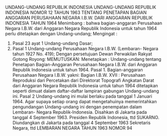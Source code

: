  UNDANG-UNDANG REPUBLIK INDONESIA UNDANG-UNDANG REPUBLIK INDONESIA NOMOR 12 TAHUN 1963 TENTANG PENETAPAN BAGIAN ANGGARAN PERUSAHAAN NEGARA I.B.W. DARI ANGGARAN REPUBLIK INDONESIA TAHUN 1964
Menimbang :
 bahwa bagian-anggaran Perusahaan Negara I.B.W. dari Anggaran Negara Republik Indonesia untuk tahun 1964 perlu ditetapkan dengan Undang-undang;
Mengingat :

1. Pasal 23 ayat 1 Undang-undang Dasar;
2. Pasal 1 Undang-undang Perusahaan Negara I.B.W. (Lembaran- Negara tahun 1927 No. 419); Dengan persetujuan Dewan Perwakilan Rakyat Gotong Royong:
MEMUTUSKAN:
 Menetapkan : Undang-undang tentang Penetapan Bagian-Anggaran Perusahaan Negara I.B.W. dari Anggaran Republik Indonesia untuk tahun 1964. Pasal 1. Bagian-anggaran Perusahaan Negara I.B.W. yakni: Bagian I.B.W. XVII : Perusahaan Reproduksi dari Percetakan dari Direktorat Topografi Angkatan Darat dari Anggaran Negara Republik Indonesia untuk tahun 1964 ditetapkan seperti dimuat dalam daftar-daftar lampiran gabungan Undang-undang ini.
Pasal 2
Undang-undang ini mulai berlaku pada tanggal 1 Januari 1964. Agar supaya setiap orang dapat mengetahuinya memerintahkan pengundangan Undang-undang ini dengan penempatan dalam Lembaran- Negara Republik-Indonesia. Disahkan di Jakarta pada tanggal 4 September 1963. Presiden Republik Indonesia, ttd SUKARNO. Diundangkan di Jakarta pada tanggal 4 September 1963 Sekretaris Negara, ttd LEMBARAN NEGARA TAHUN 1963 NOMOR 94